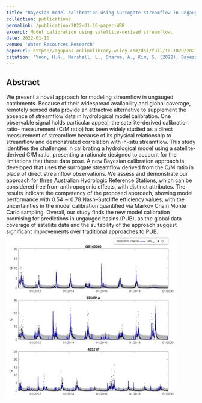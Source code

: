 ```yaml
---
title: "Bayesian model calibration using surrogate streamflow in ungauged catchments"
collection: publications
permalink: /publication/2022-01-10-paper-WRR
excerpt: Model calibration using satellite-derived streamflow.
date: 2022-01-10
venue: 'Water Resources Research'
paperurl: https://agupubs.onlinelibrary.wiley.com/doi/full/10.1029/2021WR031287
citation: 'Yoon, H.N., Marshall, L., Sharma, A., Kim, S. (2022), Bayesian model calibration using surrogate streamflow in ungauged catchments, <i>Water Resources Research</i>, 58(1), e2021WR031287'
---
```

## Abstract
We present a novel approach for modeling streamflow in ungauged catchments. Because of their widespread availability and global coverage, remotely sensed data provide an attractive alternative to supplement the absence of streamflow data in hydrological model calibration. One observable signal holds particular appeal; the satellite-derived calibration ratio- measurement (C/M ratio) has been widely studied as a direct measurement of streamflow because of its physical relationship to streamflow and demonstrated correlation with in-situ streamflow. This study identifies the challenges in calibrating a hydrological model using a satellite-derived C/M ratio, presenting a rationale designed to account for the limitations that these data pose. A new Bayesian calibration approach is developed that uses the surrogate streamflow derived from the C/M ratio in place of direct streamflow observations. We assess and demonstrate our approach for three Australian Hydrologic Reference Stations, which can be considered free from anthropogenic effects, with distinct attributes. The results indicate the competency of the proposed approach, showing model performance with 0.54 ∼ 0.78 Nash–Sutcliffe efficiency values, with the uncertainties in the model calibration quantified via Markov Chain Monte Carlo sampling. Overall, our study finds the new model calibration promising for predictions in ungauged basins (PUB), as the global data coverage of satellite data and the suitability of the approach suggest significant improvements over traditional approaches to PUB.
<br/><img src='/images/2021_WRR_MC.png' width="90%" height="90%">